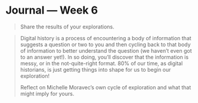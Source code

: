 # Journal — Week 6

> Share the results of your explorations.




> Digital history is a process of encountering a body of information that suggests a question or two to you and then cycling back to that body of information to better understand the question (we haven’t even got to an answer yet!). In so doing, you’ll discover that the information is messy, or in the not-quite-right format. 80% of our time, as digital historians, is just getting things into shape for us to begin our exploration!
>
> Reflect on Michelle Moravec’s own cycle of exploration and what that might imply for yours.


